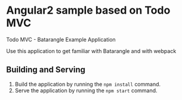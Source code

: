 # Angular2 sample based on Todo MVC
Todo MVC - Batarangle Example Application

Use this application to get familiar with Batarangle
and with webpack

## Building and Serving

1. Build the application by running the `npm install` command.
2. Serve the application by running the `npm start` command.

